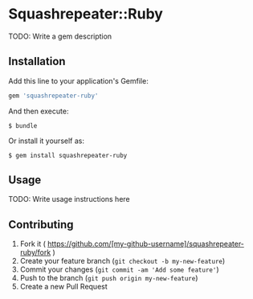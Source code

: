 # Squashrepeater::Ruby

TODO: Write a gem description

## Installation

Add this line to your application's Gemfile:

```ruby
gem 'squashrepeater-ruby'
```

And then execute:

    $ bundle

Or install it yourself as:

    $ gem install squashrepeater-ruby

## Usage

TODO: Write usage instructions here

## Contributing

1. Fork it ( https://github.com/[my-github-username]/squashrepeater-ruby/fork )
2. Create your feature branch (`git checkout -b my-new-feature`)
3. Commit your changes (`git commit -am 'Add some feature'`)
4. Push to the branch (`git push origin my-new-feature`)
5. Create a new Pull Request
